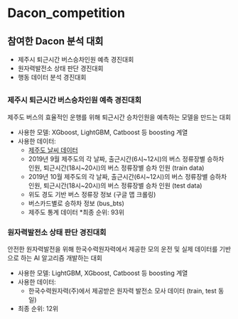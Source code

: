 # Dacon_competition

## 참여한 Dacon 분석 대회
* 제주시 퇴근시간 버스승차인원 예측 경진대회
* 원자력발전소 상태 판단 경진대회
* 행동 데이터 분석 경진대회

##

### 제주시 퇴근시간 버스승차인원 예측 경진대회

제주도 버스의 효율적인 운행를 위해 퇴근시간 승차인원을 예측하는 모델을 만드는 대회

* 사용한 모델: XGboost, LightGBM, Catboost 등 boosting 계열
* 사용한 데이터: 
	* [제주도 날씨 데이터](https://data.kma.go.kr/cmmn/main.do)  
	* 2019년 9월 제주도의 각 날짜, 출근시간(6시~12시)의 버스 정류장별 승하차 인원, 퇴근시간(18시~20시)의 버스 정류장별 승차 인원 (train data)
	* 2019년 10월 제주도의 각 날짜, 출근시간(6시~12시)의 버스 정류장별 승하차 인원, 퇴근시간(18시~20시)의 버스 정류장별 승차 인원 (test data)
	* 위도 경도 기반 버스 정류장 정보 (구글 맵 크롤링)
	* 버스카드별로 승하차 정보 (bus_bts)
	* 제주도 통계 데이터 
*최종 순위: 93위
	
### 원자력발전소 상태 판단 경진대회

안전한 원자력발전을 위해 한국수력원자력에서 제공한 모의 운전 및 실제 데이터를 기반으로 하는 AI 알고리즘 개발하는 대회

* 사용한 모델: LightGBM, XGboost, Catboost 등 boosting 계열
* 사용한 데이터: 
	* 한국수력원자력(주)에서 제공받은 원자력 발전소 모사 데이터 (train, test 동일)
* 최종 순위: 12위 	
